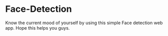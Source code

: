 # Face-Detection
Know the current mood of yourself by using this simple Face detection web app.
Hope this helps you guys.
